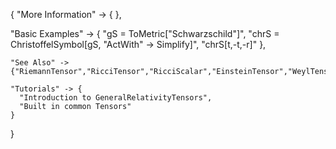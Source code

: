 {
  "More Information" -> {
  },

  "Basic Examples" -> {
    "gS = ToMetric[\"Schwarzschild\"]",
    "chrS = ChristoffelSymbol[gS, \"ActWith\" -> Simplify]",
    "chrS[t,-t,-r]"
    },

    "See Also" ->
    {"RiemannTensor","RicciTensor","RicciScalar","EinsteinTensor","WeylTensor"},

    "Tutorials" -> {
      "Introduction to GeneralRelativityTensors",
      "Built in common Tensors"
    }

}
